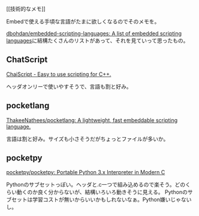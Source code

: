 [[技術的なメモ]]

Embedで使える手頃な言語がたまに欲しくなるのでそのメモを。

[dbohdan/embedded-scripting-languages: A list of embedded scripting languages](https://github.com/dbohdan/embedded-scripting-languages?tab=readme-ov-file)に結構たくさんのリストがあって、それを見ていって思ったもの。

## ChatScript

[ChaiScript - Easy to use scripting for C++.](https://chaiscript.com/index.html)

ヘッダオンリーで使いやすそうで、言語も割と好み。

## pocketlang

[ThakeeNathees/pocketlang: A lightweight, fast embeddable scripting language.](https://github.com/ThakeeNathees/pocketlang?tab=readme-ov-file)

言語は割と好み。サイズも小さそうだがちょっとファイルが多いか。

## pocketpy

[pocketpy/pocketpy: Portable Python 3.x Interpreter in Modern C](https://github.com/pocketpy/pocketpy?tab=readme-ov-file)

Pythonのサブセットっぽい。ヘッダと.c一つで組み込めるので楽そう。どのくらい動くのか良く分からないが、結構いろいろ動きそうに見える。
Pythonのサブセットは学習コストが無いからいいかもしれないなぁ。Python嫌いじゃないし。